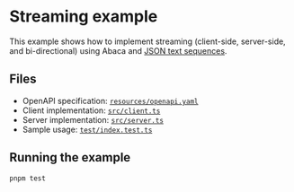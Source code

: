# Streaming example

This example shows how to implement streaming (client-side, server-side, and
bi-directional) using Abaca and [JSON text sequences][json-seq].


## Files

+ OpenAPI specification: [`resources/openapi.yaml`](resources/openapi.yaml)
+ Client implementation: [`src/client.ts`](src/client.ts)
+ Server implementation: [`src/server.ts`](src/server.ts)
+ Sample usage: [`test/index.test.ts`](test/index.test.ts)


## Running the example

```sh
pnpm test
```

[json-seq]: https://datatracker.ietf.org/doc/html/rfc7464
